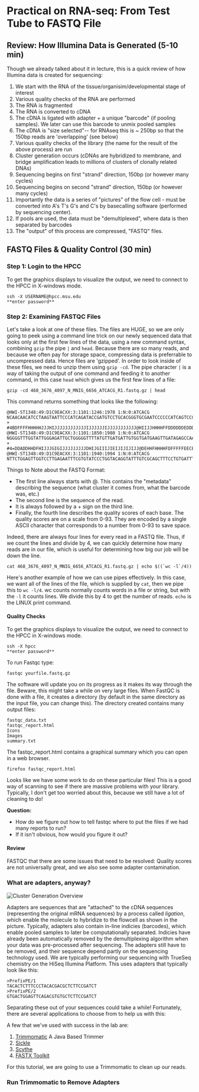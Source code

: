 # Practical on RNA-seq: From Test Tube to FASTQ File

## Review: How Illumina Data is Generated (5-10 min)

Though we already talked about it in lecture, this is a quick review of how Illumina data is created for sequencing:

1.	We start with the RNA of the tissue/organisim/developmental stage of interest
2.	Various quality checks of the RNA are performed  
3.	The RNA is fragmented  
4.	The RNA is converted to cDNA    
5.	The cDNA is ligated with adapter + a unique "barcode" (if pooling samples).  We later can use this barcode to unmix pooled samples  
6.	The cDNA is "size selected"-- for RNAseq this is ~ 250bp so that the 150bp reads are 'overlapping' (see below)  
7.	Various quality checks of the library (the name for the result of the above process) are run  
8.	Cluster generation occurs (cDNAs are hybridized to membrane, and bridge amplification leads to millions of clusters of clonally related DNAs)  
9.	Sequencing begins on first "strand" direction, 150bp (or however many cycles)  
10.	Sequencing begins on second "strand" direction, 150bp (or however many cycles)  
11.	Importantly the data is a series of "pictures" of the flow cell - must be converted into A's T's G's and C's by basecalling software (performed by sequencing center).  
12.	If pools are used, the data must be "demultiplexed", where data is then separated by barcodes  
13.	The "output" of this process are compressed, "FASTQ" files.




## FASTQ Files & Quality Control (30 min)

### Step 1: Login to the HPCC

To get the graphics displays to visualize the output, we need to connect to the HPCC in X-windows mode.

	ssh -X USERNAME@hpcc.msu.edu
	**enter password**

### Step 2: Examining FASTQC Files
Let's take a look at one of these files.  The files are HUGE, so we are only going to peek using a command line trick on our newly sequenced data that looks only at the first few lines of the data, using a new command syntax, combining `gzip` the pipe `|` and `head`.  Because there are so many reads, and because we often pay for storage space, compressing data is preferrable to uncompressed data.  Hence files are 'gzipped'.  In order to look inside of these files, we need to unzip them using `gzip -cd`.  The pipe character `|` is a way of taking the output of one command and feeding it to another command, in this case `head` which gives us the first few lines of a file:

	gzip -cd 468_3676_4097_N_MNIG_6656_ATCACG_R1.fastq.gz | head

This command returns something that looks like the following:

	@HWI-ST1348:49:D1C9EACXX:3:1101:1246:1978 1:N:0:ATCACG
	NCAACAACATCCTAAGTAATTCCCATCAGATACCGATGTCCTGCACGGGTGCGAATCCCCCCATCAGTCCCCCCACTGGGACCCTGCTGGACAGGAAGGC
	+
	#4BDFFFFHHHHHJJJHIJJJJJJJJJJJJIJJJJJJIJJJJJJJJJJJ@HIIJJHHHHFFDDDDDDEDDDDDDDDDDDDDDDDDDDDDDDBDDDDDDDD
	@HWI-ST1348:49:D1C9EACXX:3:1101:1850:1980 1:N:0:ATCACG
	NGGGGTTTGGTATTGGGAGATTGCTGGGGGTTTTATGTTGATGATTGTGGTGATGAAGTTGATAGAGCCAAGGATGGAGGAAACACCGGCTAAGTGGAGG
	+
	#4=DDADDHHDFHIJJJGIGIJJJJJJJJJDHIJGIIIJIEIJIJIJIJJ@DEHHFHHHHFDFFFFFEECEDDBDDDDDDBBDDDDDDDDDDDDCDDDDD
	@HWI-ST1348:49:D1C9EACXX:3:1101:1940:1994 1:N:0:ATCACG
	NTTCTGGAGTTGGTCCTTGAGAATTTCGTGTATCCCTGGTACAGGTATTTGTCGCAGCTTTCCTGTGATTTGTGTGCCTCTCAATACACACAGATGTTAT

Things to Note about the FASTQ Format:
+ The first line always starts with @.  This contains the "metadata" describing the sequence (what cluster it comes from, what the barcode was, etc.)
+ The second line is the sequence of the read.
+ It is always followed by a + sign on the third line.
+ Finally, the fourth line describes the quality scores of each base.  The quality scores are on a scale from 0-93.  They are encoded by a single ASCII character that corresponds to a number from 0-93 to save space.

Indeed, there are always four lines for every read in a FASTQ file.  Thus, if we count the lines and divide by 4, we can quickly determine how many reads are in our file, which is useful for determining how big our job will be down the line.  

	cat 468_3676_4097_N_MNIG_6656_ATCACG_R1.fastq.gz | echo $((`wc -l`/4))

Here's another example of how we can use pipes effectively.  In this case, we want all of the lines of the file, which is supplied by `cat`, then we pipe this to `wc -l/4`.  wc counts normally counts words in a file or string, but with the `-l` it counts lines.  We divide this by 4 to get the number of reads.  `echo` is the LINUX print command.


#### Quality Checks

To get the graphics displays to visualize the output, we need to connect to the HPCC in X-windows mode.

	ssh -X hpcc
	**enter password**

To run Fastqc type:

	fastqc yourfile.fastq.gz

The software will update you on its progress as it makes its way through the file.
Beware, this might take a while on very large files.  When FastQC is done with a file, it creates a directory (by default in the same directory as the input file, you can change this).  The directory created contains many output files:

	fastqc_data.txt
	fastqc_report.html
	Icons
	Images
	summary.txt

The fastqc_report.html contains a graphical summary which you can open in a web browser.

	firefox fastqc_report.html

Looks like we have some work to do on these particular files!  This is a good way of scanning to see if there are massive problems with your library.  Typically, I don't get too worried about this, because we still have a lot of cleaning to do!

**Question:**
+ How do we figure out how to tell fastqc where to put the files if we had many reports to run?
+ If it isn't obvious, how would you figure it out?

#### Review
FASTQC that there are some issues that need to be resolved: Quality scores are not universally great, and we also see some adapter contamination.

### What are adapters, anyway?

![Cluster Generation Overview](http://tucf-genomics.tufts.edu/images/faq02_pic01.jpg?1378237298)

Adapters are sequences that are "attached" to the cDNA sequences (representing the original mRNA sequences) by a process called <i>ligation</i>, which enable the molecule to hybridize to the flowcell as shown in the picture.  Typically, adapters also contain in-line indicies (barcodes), which enable pooled samples to later be computationally separated.  Indicies have already been automatically removed by the demultiplexing algorithm when your data was pre-processed after sequencing.  The adapters still have to be removed, and their sequence depend partly on the sequencing technology used.  We are typically performing our sequencing with TrueSeq chemistry on the HiSeq Illumina Platform. This uses adapters that typically look like this:

	>PrefixPE/1
	TACACTCTTTCCCTACACGACGCTCTTCCGATCT
	>PrefixPE/2
	GTGACTGGAGTTCAGACGTGTGCTCTTCCGATCT

Separating these out of your sequences could take a while!  Fortunately, there are several applications to choose from to help us with this:

A few that we've used with success in the lab are:
1. [Trimmomatic](http://www.usadellab.org/cms/?page=trimmomatic) A Java Based Trimmer
2. [Sickle](https://github.com/najoshi/sickle)
3. [Scythe](https://github.com/vsbuffalo/scythe)
4. [FASTX Toolkit](http://hannonlab.cshl.edu/fastx_toolkit/commandline.html)

For this tutorial, we are going to use a Trimmomatic to clean up our reads.

### Run Trimmomatic to Remove Adapters
